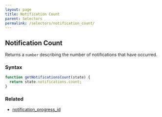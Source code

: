 ```yaml
---
layout: page
title: Notification Count
parent: Selectors
permalink: /selectors/notification_count/
---
```


## Notification Count

Returns a `number` describing the number of notifications that have occurred.

### Syntax

```js
function getNotificationsCount(state) {
  return state.notifications.count;
}
```

### Related

- [notification_progress_id](./notification_progress_id.md)
